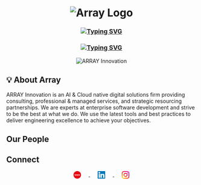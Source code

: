 


<h1 align ="center">
    <img align="center" width=280 src="https://static.wixstatic.com/media/9f8f10_0cdc6e51fd274c00b6eddad6c6eb9dd8~mv2.png/v1/fill/w_275,h_80,al_c,q_85,usm_0.66_1.00_0.01,enc_auto/LONG_1_4x.png" alt="Array Logo" />
</h1>


<h3 align="center"> 

<a href="https://github.com/ArrayInnovation"><img src="https://readme-typing-svg.demolab.com?font=Fira+Code&duration=1000&pause=10000000000000000000000&color=2FA6B2&center=true&random=false&width=535&lines=Hello! We're ARRAY Innovation, and we do" alt="Typing SVG" /></a>

</h3>

<h3 align="center">
    <a href="https://git.io/typing-svg"><img src="https://readme-typing-svg.demolab.com?font=Fira+Code&size=22&pause=1000&color=5F8BEC&center=true&random=true&width=435&lines=Artificial+Intelligence;Software+Engineering;Cloud+Engineering" alt="Typing SVG" /></a>
</h3>



<p align="center"> <img src="https://komarev.com/ghpvc/?username=ArrayInnovation&label=Profile%20views&color=2B03FD&style=for-the-badge" alt="ARRAY Innovation" /> 

## :bulb: About Array

ARRAY Innovation is an AI & Cloud native digital solutions firm providing consulting, professional & managed services, and strategic resourcing partnerships. We are experts at enterprise software development and strive to be the best at what we do. We use the latest tools and best practices to deliver engineering excellence to achieve your objectives.

## Our People




## Connect
<p align="center">
    <a href="https://www.array.world">
        <img align="center" alt="Array | Website" width="20px" src="https://github.com/SatYu26/SatYu26/blob/master/Assets/www.svg" style="margin: 0 20px;" />
    </a> 
    <a href="https://www.instagram.com/array.world"> 
        <img align="center" alt="Array | Linkedin" width="20px" src="https://github.com/SatYu26/SatYu26/blob/master/Assets/Linkedin.svg" style="margin: 0 20px;" />
    </a>
    <a href="https://www.linkedin.com/company/array-world">
        <img align="center" alt="Array | Instagram" width="20px" src="https://github.com/SatYu26/SatYu26/blob/master/Assets/Instagram.svg" style="margin: 0 20px;" />
    </a>
</p>



